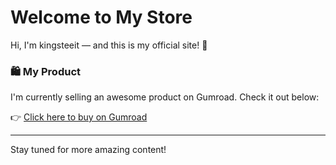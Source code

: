 
# Welcome to My Store

Hi, I'm kingsteeit — and this is my official site! 🎉

### 🛍️ My Product
I'm currently selling an awesome product on Gumroad. Check it out below:

👉 [Click here to buy on Gumroad](https://kingteeit.gumroad.com/l/kpylr)

---

Stay tuned for more amazing content!

